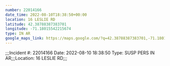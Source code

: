 ```yaml
---
number: 22014166
date_time: 2022-08-10T18:38:50+00:00
location: 16 LESLIE RD
latitude: 42.38788387383701
longitude: -71.18015542215674
type: IN AR
google_maps_link: https://maps.google.com/?q=42.38788387383701,-71.18015542215674
---
```


;;;Incident #: 22014166   Date: 2022-08-10 18:38:50    Type: SUSP PERS IN AR;;;Location: 16 LESLIE RD;;;
